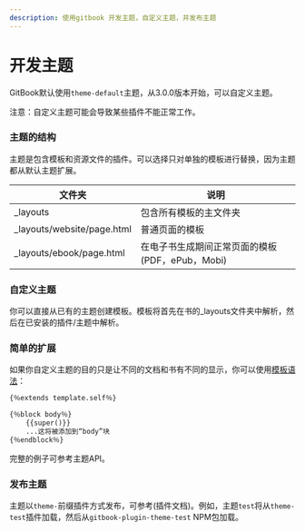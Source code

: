 ```yaml
---
description: 使用gitbook 开发主题，自定义主题，并发布主题
---
```

# 开发主题

GitBook默认使用`theme-default`主题，从3.0.0版本开始，可以自定义主题。

注意：自定义主题可能会导致某些插件不能正常工作。

### 主题的结构

主题是包含模板和资源文件的插件。可以选择只对单独的模板进行替换，因为主题都从默认主题扩展。

|文件夹	|说明
|--|--|
|_layouts	|包含所有模板的主文件夹
|_layouts/website/page.html	|普通页面的模板
|_layouts/ebook/page.html	|在电子书生成期间正常页面的模板(PDF，ePub，Mobi)

### 自定义主题

你可以直接从已有的主题创建模板。模板将首先在书的_layouts文件夹中解析，然后在已安装的插件/主题中解析。

### 简单的扩展

如果你自定义主题的目的只是让不同的文档和书有不同的显示，你可以使用[模板语法](/config/template.md)：

```markdown
{％extends template.self％}

{％block body％}
    {{super()}}
    ...这将被添加到“body”块
{％endblock％}
```

完整的例子可参考主题API。

### 发布主题

主题以`theme-`前缀插件方式发布，可参考(插件文档)。例如，主题`test`将从`theme-test`插件加载，然后从`gitbook-plugin-theme-test` NPM包加载。
